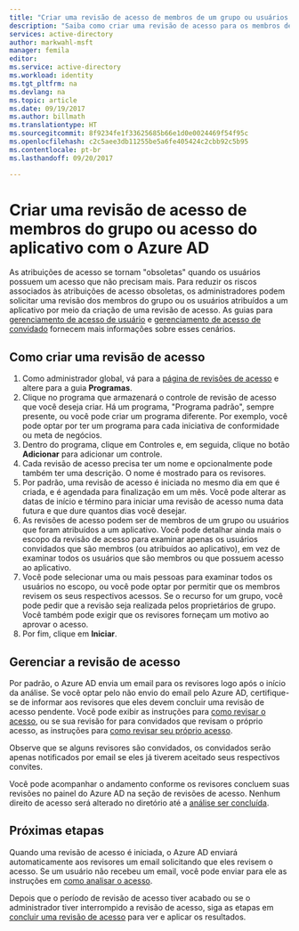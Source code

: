 ```yaml
---
title: "Criar uma revisão de acesso de membros de um grupo ou usuários com acesso a um aplicativo no Azure AD | Microsoft Docs"
description: "Saiba como criar uma revisão de acesso para os membros de um grupo ou usuários para o acesso a um aplicativo."
services: active-directory
author: markwahl-msft
manager: femila
editor: 
ms.service: active-directory
ms.workload: identity
ms.tgt_pltfrm: na
ms.devlang: na
ms.topic: article
ms.date: 09/19/2017
ms.author: billmath
ms.translationtype: HT
ms.sourcegitcommit: 8f9234fe1f33625685b66e1d0e0024469f54f95c
ms.openlocfilehash: c2c5aee3db11255be5a6fe405424c2cbb92c5b95
ms.contentlocale: pt-br
ms.lasthandoff: 09/20/2017

---
```


# <a name="create-an-access-review-of-group-members-or-application-access-with-azure-ad"></a>Criar uma revisão de acesso de membros do grupo ou acesso do aplicativo com o Azure AD

As atribuições de acesso se tornam "obsoletas" quando os usuários possuem um acesso que não precisam mais.  Para reduzir os riscos associados às atribuições de acesso obsoletas, os administradores podem solicitar uma revisão dos membros do grupo ou os usuários atribuídos a um aplicativo por meio da criação de uma revisão de acesso. As guias para [gerenciamento de acesso de usuário](active-directory-azure-ad-controls-manage-user-access-with-access-reviews.md) e [gerenciamento de acesso de convidado](active-directory-azure-ad-controls-manage-guest-access-with-access-reviews.md) fornecem mais informações sobre esses cenários.  

## <a name="how-to-create-an-access-review"></a>Como criar uma revisão de acesso


1. Como administrador global, vá para a [página de revisões de acesso](https://portal.azure.com/#blade/Microsoft_AAD_ERM/DashboardBlade/) e altere para a guia **Programas**.
2. Clique no programa que armazenará o controle de revisão de acesso que você deseja criar.  Há um programa, "Programa padrão", sempre presente, ou você pode criar um programa diferente.  Por exemplo, você pode optar por ter um programa para cada iniciativa de conformidade ou meta de negócios.
3. Dentro do programa, clique em Controles e, em seguida, clique no botão **Adicionar** para adicionar um controle.
4. Cada revisão de acesso precisa ter um nome e opcionalmente pode também ter uma descrição.  O nome é mostrado para os revisores.  
5. Por padrão, uma revisão de acesso é iniciada no mesmo dia em que é criada, e é agendada para finalização em um mês.  Você pode alterar as datas de início e término para iniciar uma revisão de acesso numa data futura e que dure quantos dias você desejar.
6. As revisões de acesso podem ser de membros de um grupo ou usuários que foram atribuídos a um aplicativo.  Você pode detalhar ainda mais o escopo da revisão de acesso para examinar apenas os usuários convidados que são membros (ou atribuídos ao aplicativo), em vez de examinar todos os usuários que são membros ou que possuem acesso ao aplicativo.
7. Você pode selecionar uma ou mais pessoas para examinar todos os usuários no escopo, ou você pode optar por permitir que os membros revisem os seus respectivos acessos.  Se o recurso for um grupo, você pode pedir que a revisão seja realizada pelos proprietários de grupo.  Você também pode exigir que os revisores forneçam um motivo ao aprovar o acesso.
8. Por fim, clique em **Iniciar**.


## <a name="managing-the-access-review"></a>Gerenciar a revisão de acesso

Por padrão, o Azure AD envia um email para os revisores logo após o início da análise.  Se você optar pelo não envio do email pelo Azure AD, certifique-se de informar aos revisores que eles devem concluir uma revisão de acesso pendente.  Você pode exibir as instruções para [como revisar o acesso](active-directory-azure-ad-controls-perform-access-review.md), ou se sua revisão for para convidados que revisam o próprio acesso, as instruções para [como revisar seu próprio acesso](active-directory-azure-ad-controls-perform-access-review.md).

Observe que se alguns revisores são convidados, os convidados serão apenas notificados por email se eles já tiverem aceitado seus respectivos convites.


Você pode acompanhar o andamento conforme os revisores concluem suas revisões no painel do Azure AD na seção de revisões de acesso. Nenhum direito de acesso será alterado no diretório até a [análise ser concluída](active-directory-azure-ad-controls-complete-access-review.md).

## <a name="next-steps"></a>Próximas etapas

Quando uma revisão de acesso é iniciada, o Azure AD enviará automaticamente aos revisores um email solicitando que eles revisem o acesso. Se um usuário não recebeu um email, você pode enviar para ele as instruções em [como analisar o acesso](active-directory-azure-ad-controls-perform-access-review.md).  

Depois que o período de revisão de acesso tiver acabado ou se o administrador tiver interrompido a revisão de acesso, siga as etapas em [concluir uma revisão de acesso](active-directory-azure-ad-controls-complete-access-review.md) para ver e aplicar os resultados.



